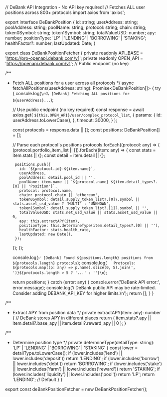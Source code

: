 // DeBank API Integration - No API key required!
// Fetches ALL user positions across 800+ protocols
import axios from 'axios';

export interface DeBankPosition {
  id: string;
  userAddress: string;
  poolAddress: string;
  poolName: string;
  protocol: string;
  chain: string;
  token0Symbol: string;
  token1Symbol: string;
  totalValueUSD: number;
  apy: number;
  positionType: 'LP' | 'LENDING' | 'BORROWING' | 'STAKING';
  healthFactor?: number;
  lastUpdated: Date;
}

export class DeBankPositionFetcher {
  private readonly API_BASE = 'https://pro-openapi.debank.com/v1';
  private readonly OPEN_API = 'https://openapi.debank.com/v1';  // Public endpoint (no key)
  
  /**
   * Fetch ALL positions for a user across all protocols
   */
  async fetchAllPositions(userAddress: string): Promise<DeBankPosition[]> {
    try {
      console.log(`\n🔍 [DeBank] Fetching ALL positions for ${userAddress}...`);
      
      // Use public endpoint (no key required)
      const response = await axios.get(
        `${this.OPEN_API}/user/complex_protocol_list`,
        {
          params: {
            id: userAddress.toLowerCase(),
          },
          timeout: 30000,
        }
      );
      
      const protocols = response.data || [];
      const positions: DeBankPosition[] = [];
      
      // Parse each protocol's positions
      protocols.forEach((protocol: any) => {
        (protocol.portfolio_item_list || []).forEach((item: any) => {
          const stats = item.stats || {};
          const detail = item.detail || {};
          
          positions.push({
            id: `${protocol.id}-${item.name}`,
            userAddress,
            poolAddress: detail.pool_id || '',
            poolName: item.name || `${protocol.name} ${item.detail_types?.[0] || 'Position'}`,
            protocol: protocol.name,
            chain: protocol.chain || 'ethereum',
            token0Symbol: detail.supply_token_list?.[0]?.symbol || stats.asset_usd_value ? 'MULTI' : 'UNKNOWN',
            token1Symbol: detail.supply_token_list?.[1]?.symbol || '',
            totalValueUSD: stats.net_usd_value || stats.asset_usd_value || 0,
            apy: this.extractAPY(item),
            positionType: this.determineType(item.detail_types?.[0] || ''),
            healthFactor: stats.health_rate,
            lastUpdated: new Date(),
          });
        });
      });
      
      console.log(`✅ [DeBank] Found ${positions.length} positions from ${protocols.length} protocols`);
      console.log(`   Protocols: ${protocols.map((p: any) => p.name).slice(0, 5).join(', ')}${protocols.length > 5 ? '...' : ''}\n`);
      
      return positions;
    } catch (error: any) {
      console.error('DeBank API error:', error.message);
      console.log('ℹ️  DeBank public API may be rate-limited. Consider adding DEBANK_API_KEY for higher limits.\n');
      return [];
    }
  }
  
  /**
   * Extract APY from position data
   */
  private extractAPY(item: any): number {
    // DeBank stores APY in different places
    return (
      item.stats?.apy ||
      item.detail?.base_apy ||
      item.detail?.reward_apy ||
      0
    );
  }
  
  /**
   * Determine position type
   */
  private determineType(detailType: string): 'LP' | 'LENDING' | 'BORROWING' | 'STAKING' {
    const lower = detailType.toLowerCase();
    if (lower.includes('lend') || lower.includes('deposit')) return 'LENDING';
    if (lower.includes('borrow') || lower.includes('debt')) return 'BORROWING';
    if (lower.includes('stake') || lower.includes('farm') || lower.includes('reward')) return 'STAKING';
    if (lower.includes('liquidity') || lower.includes('pool')) return 'LP';
    return 'LENDING';  // Default
  }
}

export const deBankPositionFetcher = new DeBankPositionFetcher();

